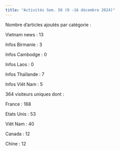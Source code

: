 ```yaml
---
title: "Activités Sem. 50 (9 -16 décembre 2024)"
---
```

Nombre d’articles ajoutés par catégorie :

Vietnam news : 13

Infos Birmanie : 3

Infos Cambodge : 0

Infos Laos : 0

Infos Thaïlande : 7

Infos Viêt Nam : 5

364 visiteurs uniques dont :

France : 168

Etats Unis : 53

Viêt Nam : 40

Canada : 12

Chine : 12
